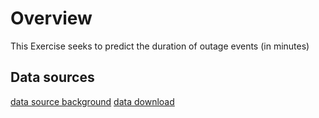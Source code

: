 # Overview
This Exercise seeks to predict the duration of outage events (in minutes)

## Data sources
[data source background](https://www.sciencedirect.com/science/article/pii/S2352340918307182)
[data download](https://engineering.purdue.edu/LASCI/research-data/outages)

